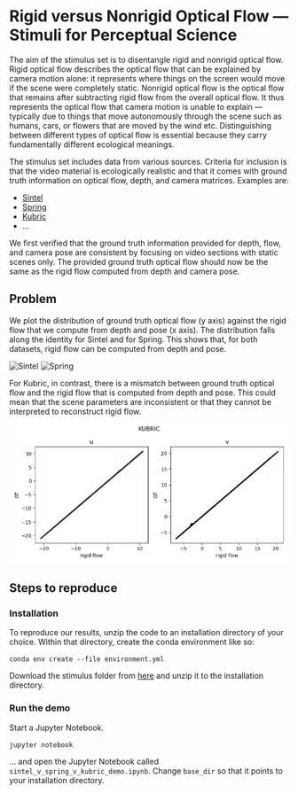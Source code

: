 # Rigid versus Nonrigid Optical Flow &mdash; Stimuli for Perceptual Science
The aim of the stimulus set is to disentangle rigid and nonrigid optical flow.
Rigid optical flow describes the optical flow that can be explained by camera
motion alone: it represents where things on the screen would move
if the scene were completely static. Nonrigid optical flow is the optical flow 
that remains after subtracting rigid flow from the overall optical
flow. It thus represents the optical flow that camera motion is unable to
explain &mdash; typically due to things that move autonomously through the
scene such as humans, cars, or flowers that are moved by the wind etc.
Distinguishing between different types of optical flow is essential because
they carry fundamentally different ecological meanings.

The stimulus set includes data from various sources. Criteria for inclusion is
that the video material is ecologically realistic and that it comes with ground
truth information on optical flow, depth, and camera matrices. Examples are:

* [Sintel](http://sintel.is.tue.mpg.de/)
* [Spring](https://spring-benchmark.org/)
* [Kubric](https://github.com/google-research/kubric)
* ...

We first verified that the ground truth information provided for depth, flow, 
and camera pose are consistent by focusing on video sections with static scenes
only. The provided ground truth optical flow should now be the same as the
rigid flow computed from depth and camera pose.

## Problem
We plot the distribution of ground truth optical flow (y axis) against the rigid 
flow that we compute from depth and pose (x axis). The distribution falls along
the identity for Sintel and for Spring. This shows that, for both datasets,
rigid flow can be computed from depth and pose.

![Sintel](https://github.com/mmbannert/rigid-v-nonrigid-flow/blob/master/images/sintel.png)
![Spring](https://github.com/mmbannert/rigid-v-nonrigid-flow/blob/master/images/spring.png)

For Kubric, in contrast, there is a mismatch between ground truth optical flow
and the rigid flow that is computed from depth and pose. This could mean
that the scene parameters are inconsistent or that they cannot be interpreted
to reconstruct rigid flow.

![Kubric](https://github.com/mmbannert/rigid-v-nonrigid-flow/blob/master/images/kubric.png)

## Steps to reproduce

### Installation
To reproduce our results, unzip the code to an installation directory of your
choice. Within that directory, create the conda environment like so:

``` shell
conda env create --file environment.yml
```

Download the stimulus folder from [here](blabla) and unzip it to the
installation directory.

### Run the demo
Start a Jupyter Notebook.
``` shell
jupyter notebook
```
... and open the Jupyter Notebook called `sintel_v_spring_v_kubric_demo.ipynb`.
Change `base_dir` so that it points to your installation directory.